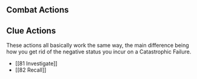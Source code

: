 ## Combat Actions

## Clue Actions
These actions all basically work the same way, the main difference being how you get rid of the negative status you incur on a Catastrophic Failure.
- [[81 Investigate]]
- [[82 Recall]]
